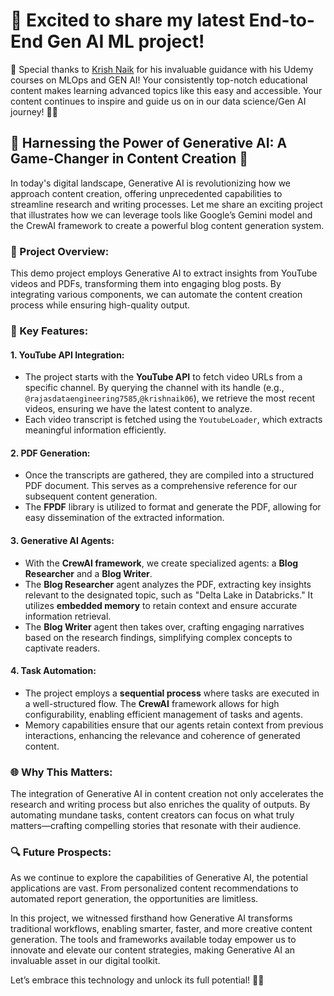 # 🚀 Excited to share my latest End-to-End Gen AI ML project! 

🙏 Special thanks to [Krish Naik](https://github.com/krishnaik06) for his invaluable guidance with his Udemy courses on MLOps and GEN AI! Your consistently top-notch educational content makes learning advanced topics like this easy and accessible. Your content continues to inspire and guide us on in our data science/Gen AI journey! 🚀🌟

## 🌟 Harnessing the Power of Generative AI: A Game-Changer in Content Creation 🌟

In today's digital landscape, Generative AI is revolutionizing how we approach content creation, offering unprecedented capabilities to streamline research and writing processes. Let me share an exciting project that illustrates how we can leverage tools like Google’s Gemini model and the CrewAI framework to create a powerful blog content generation system.

### 🚀 Project Overview:
This demo project employs Generative AI to extract insights from YouTube videos and PDFs, transforming them into engaging blog posts. By integrating various components, we can automate the content creation process while ensuring high-quality output.

### 🔑 Key Features:

#### 1. YouTube API Integration:
- The project starts with the **YouTube API** to fetch video URLs from a specific channel. By querying the channel with its handle (e.g., `@rajasdataengineering7585`,`@krishnaik06`), we retrieve the most recent videos, ensuring we have the latest content to analyze.
- Each video transcript is fetched using the `YoutubeLoader`, which extracts meaningful information efficiently.

#### 2. PDF Generation:
- Once the transcripts are gathered, they are compiled into a structured PDF document. This serves as a comprehensive reference for our subsequent content generation.
- The **FPDF** library is utilized to format and generate the PDF, allowing for easy dissemination of the extracted information.

#### 3. Generative AI Agents:
- With the **CrewAI framework**, we create specialized agents: a **Blog Researcher** and a **Blog Writer**.
- The **Blog Researcher** agent analyzes the PDF, extracting key insights relevant to the designated topic, such as "Delta Lake in Databricks." It utilizes **embedded memory** to retain context and ensure accurate information retrieval.
- The **Blog Writer** agent then takes over, crafting engaging narratives based on the research findings, simplifying complex concepts to captivate readers.

#### 4. Task Automation:
- The project employs a **sequential process** where tasks are executed in a well-structured flow. The **CrewAI** framework allows for high configurability, enabling efficient management of tasks and agents.
- Memory capabilities ensure that our agents retain context from previous interactions, enhancing the relevance and coherence of generated content.

### 🌐 Why This Matters:
The integration of Generative AI in content creation not only accelerates the research and writing process but also enriches the quality of outputs. By automating mundane tasks, content creators can focus on what truly matters—crafting compelling stories that resonate with their audience.

### 🔍 Future Prospects:
As we continue to explore the capabilities of Generative AI, the potential applications are vast. From personalized content recommendations to automated report generation, the opportunities are limitless.

In this project, we witnessed firsthand how Generative AI transforms traditional workflows, enabling smarter, faster, and more creative content generation. The tools and frameworks available today empower us to innovate and elevate our content strategies, making Generative AI an invaluable asset in our digital toolkit.

Let’s embrace this technology and unlock its full potential! 🚀✨

